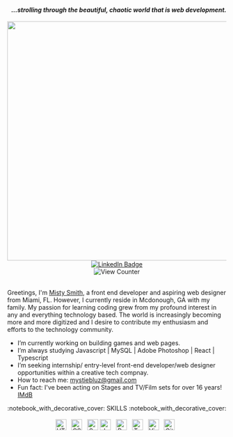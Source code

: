 #### <div align="right"><em>...strolling through the beautiful, chaotic world that is web development.</em></div> 
<!-- Main header image -->
<div id="header" align="center">
  <img src="https://tenor.com/view/aesthetic-room-gif-22487936.gif" width="5000" height="550">
</div>

<div id="badges" align="center">
  <a href="https://www.linkedin.com/in/mystie-bluz/">
    <img src="https://img.shields.io/badge/LinkedIn-brown?style=for-the-badge&logo=linkedin&logoColor=white" target="blank" alt="LinkedIn Badge"/>
  </a>
</div>
<!-- View Counter -->
<div align="center"><img src="https://komarev.com/ghpvc/?username=mduhart82&style=flat-square&color=yellow" alt="View Counter"/></div>
<br>


Greetings, I'm [Misty Smith](https://mystiebluz.github.io/md-techie/), a front end developer and aspiring web designer from Miami, FL. However, I currently reside in Mcdonough, GA with my family. My passion for learning coding grew from my profound interest in any and everything technology based. The world is increasingly becoming more and more digitized and I desire to contribute my enthusiasm and efforts to the technology community.



- I’m currently working on building games and web pages.
- I’m always studying Javascript | MySQL | Adobe Photoshop | React | Typescript 
- I’m seeking internship/ entry-level front-end developer/web designer opportunities within a creative tech compnay.
- How to reach me: mystiebluz@gmail.com
- Fun fact: I've been acting on Stages and TV/Film sets for over 16 years! [IMdB](https://www.imdb.com/name/nm2722124/)


<div align="center"> :notebook_with_decorative_cover: SKILLS :notebook_with_decorative_cover:</div>
<br>
<div align="center">
 <img src="https://img.shields.io/badge/HTML5-282C34?logo=html5&logoColor=E34F26" alt="HTML5 logo" title="HTML5" height="25" />
&nbsp; 
<img src="https://img.shields.io/badge/CSS3-282C34?logo=css3&logoColor=1572B6" alt="CSS3 logo" title="CSS3" height="25" />
&nbsp;
<img src="https://img.shields.io/badge/Sass-282C34?logo=jest&logoColor=C21325" alt="Sass logo" title="Jest" height="25" />
<img src="https://img.shields.io/badge/JavaScript-282C34?logo=javascript&logoColor=F7DF1E" alt="JavaScript logo" title="JavaScript" height="25" />
&nbsp;
<img src="https://img.shields.io/badge/React-282C34?logo=css3&logoColor=1572B6" alt="React logo" title="CSS3" height="25" />
&nbsp;
<img src="https://img.shields.io/badge/TypeScript-282C34?logo=typescript&logoColor=3178C6" alt="TypeScript logo" title="TypeScript" height="25" />
&nbsp;
<img src="https://img.shields.io/badge/VS%20Code-282C34?logo=visual-studio-code&logoColor=007ACC" alt="Visual Studio Code logo" title="Visual Studio Code" height="25" />
&nbsp;
<img src="https://img.shields.io/badge/Git-282C34?logo=fastlane&logoColor=00F200" alt="Git logo" title="Fastlane" height="25" />
&nbsp;
</div>


